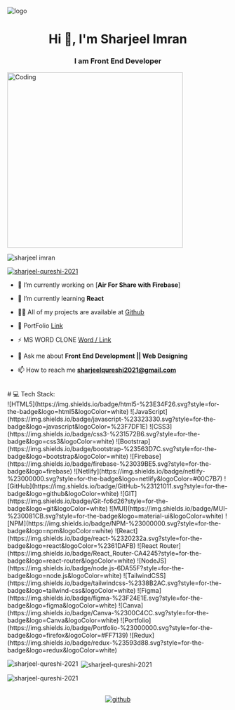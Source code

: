 ![logo](https://camo.githubusercontent.com/5b1d292467a7b41f288e50d450674ef3cfb99862405c58b6d440957ae3519c22/68747470733a2f2f666972656261736573746f726167652e676f6f676c65617069732e636f6d2f76302f622f666c6578692d636f64696e672e61707073706f742e636f6d2f6f2f64656d706769372d35323066386435662d363364342d343435332d383832322d6462633134396165323766382e6769663f616c743d6d6564696126746f6b656e3d39316330633762322d393363332d343032392d623031312d316138373033633537333064)
<h1 align="center">Hi 👋, I'm Sharjeel Imran</h1>
<h3 align="center">I am Front End Developer</h3>
<img align="center" alt="Coding" width="400" src="https://miro.medium.com/v2/resize:fit:679/1*ZSVmWGcc1weENb0ShawWxw.gif">

<p align="left"> <img src="https://komarev.com/ghpvc/?username=rishavchanda&label=Profile%20views&color=0e75b6&style=flat" alt="sharjeel imran" /> </p>

<p align="left"> <a href="https://github.com/ryo-ma/github-profile-trophy"><img src="https://github-profile-trophy.vercel.app/?username=SHARJEEL-QURESHI-2021" alt="sharjeel-qureshi-2021" /></a> </p>

- 🔭 I’m currently working on [**Air For Share with Firebase**]

- 🌱 I’m currently learning **React**

- 👨‍💻 All of my projects are available at [Github](https://github.com/SHARJEEL-QURESHI-2021)

- 📱 PortFolio [Link](https://sharjeel-qureshi-2021.github.io/CSS-PORTFOLIO-ASSIGNMENT/index.html)

- ⚡ MS WORD CLONE [Word / Link](https://sharjeel-qureshi-2021.github.io/JS-CLASS-ASSIGNMENT24/MS.html)

- 💬 Ask me about **Front End Development || Web Designing**

- 📫 How to reach me **sharjeelqureshi2021@gmail.com**
 
<br/>
# 💻 Tech Stack:
<br/>
![HTML5](https://img.shields.io/badge/html5-%23E34F26.svg?style=for-the-badge&logo=html5&logoColor=white) 
![JavaScript](https://img.shields.io/badge/javascript-%23323330.svg?style=for-the-badge&logo=javascript&logoColor=%23F7DF1E) 
![CSS3](https://img.shields.io/badge/css3-%231572B6.svg?style=for-the-badge&logo=css3&logoColor=white) 
![Bootstrap](https://img.shields.io/badge/bootstrap-%23563D7C.svg?style=for-the-badge&logo=bootstrap&logoColor=white) 
![Firebase](https://img.shields.io/badge/firebase-%23039BE5.svg?style=for-the-badge&logo=firebase) 
![Netlify](https://img.shields.io/badge/netlify-%23000000.svg?style=for-the-badge&logo=netlify&logoColor=#00C7B7)   
![GitHub](https://img.shields.io/badge/GitHub-%23121011.svg?style=for-the-badge&logo=github&logoColor=white) 
![GIT](https://img.shields.io/badge/Git-fc6d26?style=for-the-badge&logo=git&logoColor=white) 
![MUI](https://img.shields.io/badge/MUI-%230081CB.svg?style=for-the-badge&logo=material-ui&logoColor=white) 
![NPM](https://img.shields.io/badge/NPM-%23000000.svg?style=for-the-badge&logo=npm&logoColor=white) 
![React](https://img.shields.io/badge/react-%2320232a.svg?style=for-the-badge&logo=react&logoColor=%2361DAFB) 
![React Router](https://img.shields.io/badge/React_Router-CA4245?style=for-the-badge&logo=react-router&logoColor=white) 
![NodeJS](https://img.shields.io/badge/node.js-6DA55F?style=for-the-badge&logo=node.js&logoColor=white)  
![TailwindCSS](https://img.shields.io/badge/tailwindcss-%2338B2AC.svg?style=for-the-badge&logo=tailwind-css&logoColor=white) 
![Figma](https://img.shields.io/badge/figma-%23F24E1E.svg?style=for-the-badge&logo=figma&logoColor=white) 
![Canva](https://img.shields.io/badge/Canva-%2300C4CC.svg?style=for-the-badge&logo=Canva&logoColor=white) 
![Portfolio](https://img.shields.io/badge/Portfolio-%23000000.svg?style=for-the-badge&logo=firefox&logoColor=#FF7139) 
![Redux](https://img.shields.io/badge/redux-%23593d88.svg?style=for-the-badge&logo=redux&logoColor=white) 

<p><img align="left" src="https://github-readme-stats.vercel.app/api/top-langs?username=SHARJEEL-QURESHI-2021&show_icons=true&locale=en&layout=compact&theme=tokyonight" alt="sharjeel-qureshi-2021" /></p>

<p>&nbsp;<img align="center" src="https://github-readme-stats.vercel.app/api?username=SHARJEEL-QURESHI-2021&show_icons=true&locale=en&theme=tokyonight" alt="sharjeel-qureshi-2021" /></p>

<p><img align="center" src="https://github-readme-streak-stats.herokuapp.com/?user=SHARJEEL-QURESHI-2021&&theme=tokyonight" alt="sharjeel-qureshi-2021" /></p>

<br/>

<div align="center">
<a href="https://github.com/SHARJEEL-QURESHI-2021?tab=repositories" target="_blank">
<img src=https://img.shields.io/badge/github-%2324292e.svg?&style=for-the-badge&logo=github&logoColor=white alt=github style="margin-bottom: 5px;" />
</a>
</div>
<br/>  
